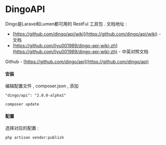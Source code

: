 # DingoAPI

Dingo是Larave和Lumen都可用的 RestFul 工具包 . 文档地址 :

* [https://github.com/dingo/api/wiki](https://github.com/dingo/api/wiki) - 文档
* [https://github.com/liyu001989/dingo-api-wiki-zh](https://github.com/liyu001989/dingo-api-wiki-zh) - 中英对照文档

Github - [https://github.com/dingo/api](https://github.com/dingo/api)

#### 安装

编辑配置文件 , composer.json , 添加

```
"dingo/api": "2.0.0-alpha1"
```

```
composer update
```

#### 配置

选择对应的配置 :

```
php artisan vendor:publish
```



